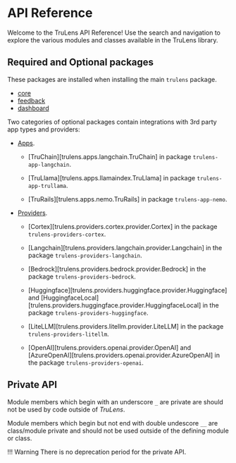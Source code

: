 # API Reference

Welcome to the TruLens API Reference! Use the search and navigation to explore
the various modules and classes available in the TruLens library.

## Required and Optional packages

These packages are installed when installing the main `trulens` package.

- [core](trulens/core)
- [feedback](trulens/feedback)
- [dashboard](trulens/dashboard)

Two categories of optional packages contain integrations with 3rd party app
types and providers:

- [Apps](apps/index.md).

    - [TruChain][trulens.apps.langchain.TruChain] in package
        `trulens-app-langchain`.

    - [TruLlama][trulens.apps.llamaindex.TruLlama] in package
        `trulens-app-trullama`.

    - [TruRails][trulens.apps.nemo.TruRails] in package
        `trulens-app-nemo`.

- [Providers](providers/index.md).

    - [Cortex][trulens.providers.cortex.provider.Cortex] in the package
        `trulens-providers-cortex`.

    - [Langchain][trulens.providers.langchain.provider.Langchain] in the package
        `trulens-providers-langchain`.

    - [Bedrock][trulens.providers.bedrock.provider.Bedrock] in the package
        `trulens-providers-bedrock`.

    - [Huggingface][trulens.providers.huggingface.provider.Huggingface] and
        [HuggingfaceLocal][trulens.providers.huggingface.provider.HuggingfaceLocal]
        in the package `trulens-providers-huggingface`.

    - [LiteLLM][trulens.providers.litellm.provider.LiteLLM] in the package
        `trulens-providers-litellm`.

    - [OpenAI][trulens.providers.openai.provider.OpenAI] and
        [AzureOpenAI][trulens.providers.openai.provider.AzureOpenAI] in the package
        `trulens-providers-openai`.

## Private API

Module members which begin with an underscore `_` are private are should not be
used by code outside of _TruLens_.

Module members which begin but not end with double undescore `__` are class/module private
and should not be used outside of the defining module or class.

!!! Warning
    There is no deprecation period for the private API.
